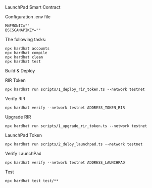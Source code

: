 LaunchPad Smart Contract

Configuration .env file
```
MNEMONIC=""
BSCSCANAPIKEY=""
```
The following tasks:
```
npx hardhat accounts
npx hardhat compile
npx hardhat clean
npx hardhat test
```
Build & Deploy

RIR Token
```
npx hardhat run scripts/1_deploy_rir_token.ts --network testnet
```
Verify RIR
```
npx hardhat verify --network testnet ADDRESS_TOKEN_RIR
```
Upgrade RIR
```
npx hardhat run scripts/1_upgrade_rir_token.ts --network testnet
```





LaunchPad Token
```
npx hardhat run scripts/2_deloy_launchpad.ts --network testnet
```
Verify LaunchPad
```
npx hardhat verify --network testnet ADDRESS_LAUNCHPAD
```

Test
```
npx hardhat test test/**
```